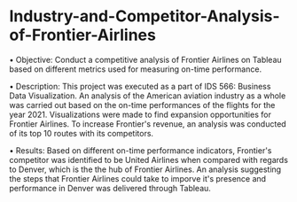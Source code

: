 # Industry-and-Competitor-Analysis-of-Frontier-Airlines

• Objective: Conduct a competitive analysis of Frontier Airlines on Tableau based on different metrics used for measuring on-time performance.

• Description: This project was executed as a part of IDS 566: Business Data Visualization. An analysis of the American aviation industry as a whole was carried out based on the on-time performances of the flights for the year 2021. Visualizations were made to find expansion opportunities for Frontier Airlines. To increase Frontier's revenue, an analysis was conducted of its top 10 routes with its competitors.

• Results:
Based on different on-time performance indicators, Frontier's competitor was identified to be United Airlines when compared with regards to Denver, which is the the hub of Frontier Airlines. An analysis suggesting the steps that Frontier Airlines could take to imporve it's presence and performance in Denver was delivered through Tableau.
